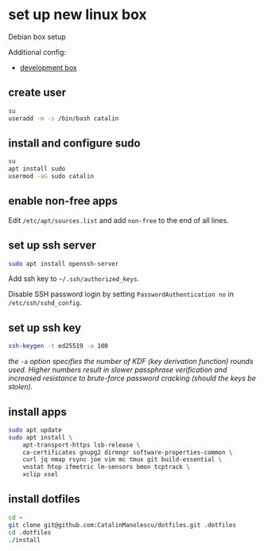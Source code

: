 # set up new linux box

Debian box setup

Additional config:

- [development box](dev.md)

## create user

```bash
su
useradd -m -s /bin/bash catalin
```

## install and configure sudo

```bash
su
apt install sudo
usermod -aG sudo catalin
```

## enable non-free apps

Edit `/etc/apt/sources.list` and add `non-free` to the end of all lines.

## set up ssh server

```bash
sudo apt install openssh-server
```

Add ssh key to `~/.ssh/authorized_keys`.

Disable SSH password login by setting `PasswordAuthentication no` in `/etc/ssh/sshd_config`.

## set up ssh key

```bash
ssh-keygen -t ed25519 -a 100
```

*the `-a` option specifies the number of KDF (key derivation function) rounds used.  Higher numbers result in slower passphrase verification and increased resistance to brute-force password cracking (should the keys be stolen).*

## install apps

```bash
sudo apt update
sudo apt install \
    apt-transport-https lsb-release \
    ca-certificates gnupg2 dirmngr software-properties-common \
    curl jq nmap rsync joe vim mc tmux git build-essential \
    vnstat htop ifmetric lm-sensors bmon tcptrack \
    xclip xsel
```

## install dotfiles

```bash
cd ~
git clone git@github.com:CatalinManolescu/dotfiles.git .dotfiles
cd .dotfiles
./install
```

